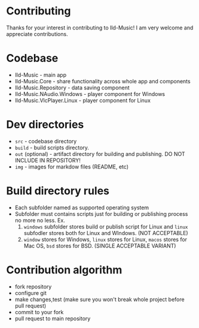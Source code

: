 # Contributing
Thanks for your interest in contributing to Ild-Music! I am very welcome and appreciate contributions.

# Codebase
  - Ild-Music - main app
  - Ild-Music.Core - share functionality across whole app and components
  - Ild-Music.Repository - data saving component
  - Ild-Music.NAudio.Windows - player component for Windows
  - Ild-Music.VlcPlayer.Linux - player component for Linux

# Dev directories
  - `src` - codebase directory
  - `build` - build scripts directory.
  - `out` (optional) - artifact directory for building and publishing. DO NOT INCLUDE IN REPOSITORY!
  - `img` - images for markdow files (README, etc)

# Build directory rules
  - Each subfolder named as supported operating system
  - Subfolder must contains scripts just for building or publishing process no more no less.
  Ex.
    1) `windows` subfolder stores build or publish script for Linux and `linux` subfodler stores both for Linux and WIndows. (NOT ACCEPTABLE)
    2) `window` stores for Windows, `linux` stores for Linux, `macos` stores for Mac OS, `bsd` stores for BSD. (SINGLE ACCEPTABLE VARIANT)
    
# Contribution algorithm
  - fork repository
  - configure git
  - make changes,test (make sure you won't break whole project before pull request)
  - commit to your fork
  - pull request to main repository
